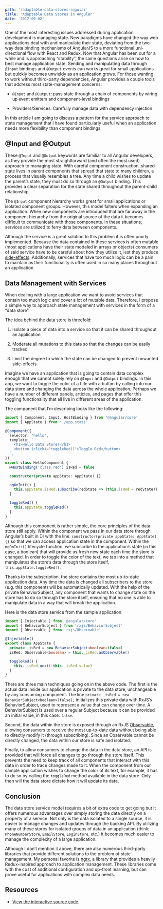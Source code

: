 ```yaml
---
path: '/adaptable-data-stores-angular'
title: 'Adaptable Data Stores in Angular'
date: '2017-09-02'
---
```


One of the most interesting issues addressed during application development is managing state. New paradigms have changed the way web applications deal with and manipulate their state, deviating from the two-way data binding mechanisms of AngularJS to a more functional uni-directional flow with React and Redux. Now that Angular has been out for a while and is approaching “stability”, the same questions arise on how to best manage application state. Sending and manipulating data through `@Input` bindings and `@Output` events can works great for small applications but quickly becomes unwieldy as an application grows.
For those wanting to work without third-party dependencies, Angular provides a couple tools that address most state-management concerns:

- `@Input` and `@Output`: pass state through a chain of components by wiring up event emitters and component-level bindings

- Providers/Services: Carefully manage data with dependency injection

In this article I am going to discuss a pattern for the service approach to state management that I have found particularly useful when an application needs more flexibility than component bindings.

## @Input and @Output

These `@Input` and `@Output` keywords are familiar to all Angular developers, as they provide the most straightforward (and often the most used) approach to managing state. With careful component construction, shared state lives in parent components that spread that state to many children, a process that visually resembles a tree. Any time a child wishes to update the parent’s state, they must do so through an `@Output` binding. This provides a clear separation for the state shared throughout the parent-child relationship.

The `@Input` component hierarchy works great for small applications or isolated component groups. However, this model falters when expanding an application. When new components are introduced that are far away in the component hierarchy from the original source of the data it becomes difficult to communicate with those components. In these situations, services are utilized to ferry data between components.

Although the service is a great solution to this problem it is often poorly
implemented. Because the data contained in these services is often mutable
(most applications have their state modeled in arrays or objects) consumers of
said service have to be careful about how they utilize it, lest they produce
[side-effects](https://softwareengineering.stackexchange.com/questions/40297/what-is-a-side-effect).
Additionally, services that have too much logic can be a pain to
maintain as their functionality is often used in so many places throughout an
application.

## Data Management with Services

When dealing with a large application we want to avoid services that contain too much logic and cover a lot of mutable data. Therefore, I propose a simple way to approach state management with services in the form of a “data store”.

The idea behind the data store is threefold:

1. Isolate a piece of data into a service so that it can be shared throughout an application

2. Moderate all mutations to this data so that the changes can be easily tracked

3. Limit the degree to which the state can be changed to prevent unwanted side-effects.

Imagine we have an application that is going to contain data complex enough that we cannot solely rely on `@Input` and `@Output` bindings. In this app, we want to toggle the color of a title with a button by calling into our data store and changing the data across the whole application. Perhaps we have a number of different panels, articles, and pages that offer this toggling functionality that all live in different areas of the application.

The component that I’m describing looks like the following:

```typescript
import { Component, Input, HostBinding } from '@angular/core'
import { AppState } from './app.state'

@Component({
  selector: 'hello',
  template: `
    <h1>Hello Data Store!</h1>
    <button (click)="toggleRed()">Toggle Red</button>
  `,
})
export class HelloComponent {
  @HostBinding('class.red') isRed = false

  constructor(private appState: AppState) {}

  ngOnInit() {
    this.appState.isRed.subscribe(redState => (this.isRed = redState))
  }

  toggleRed() {
    this.appState.toggleRed()
  }
}
```

Although this component is rather simple, the core principles of the data store still apply. Within the component we pass in our data store through Angular’s built in DI with the line: `constructor(private appState: AppState) {}` so that we can access application state in the component. Within the `ngOnInit()` lifecycle function, we subscribe to the application’s state (in this case, a boolean) that will provide us fresh new state each time the store is changed. In order to toggle the color of the text, we tap into a method that manipulates the store’s data through the store itself, `this.appState.toggleRed()`.

Thanks to the subscription, the store contains the most up-to-date application data. Any time the data is changed all subscribers to the store (e.g. this component) will be automatically updated. With the help of the private BehaviorSubject, any component that wants to change state on the store has to do so through the store itself, ensuring that no one is able to manipulate data in a way that will break the application.

Here is the data store service from the sample application:

```typescript
import { Injectable } from '@angular/core'
import { BehaviorSubject } from 'rxjs/BehaviorSubject'
import { Observable } from 'rxjs/Observable'

@Injectable()
export class AppState {
  private _isRed = new BehaviorSubject<boolean>(false)
  isRed: Observable<boolean> = this._isRed.asObservable()

  toggleRed() {
    this._isRed.next(!this._isRed.value)
  }
}
```

There are three main techniques going on in the above code. The first is the actual data inside our application is private to the data store, unchangeable by any consuming component. The line `private _isRed = new BehaviorSubject<boolean>(false);` initializes this private data with RxJS’s BehaviorSubject, used to represent a value that can change over time. A BehaviorSubject is used over a regular Subject because it can be provided an initial value, in this case: `false`.

Second, the data within the store is exposed through an RxJS [Observable](http://reactivex.io/rxjs/class/es6/Observable.js~Observable.html),
allowing consumers to receive the most up-to-date data without being able to directly modify it (through subscribing). Since an Observable cannot be directly changed, the data within our store is safe and isolated.

Finally, to allow consumers to change the data in the data store, an API is provided that will force all changes to go through the store itself. This prevents the need to keep track of all components that interact with this data in order to trace changes made to it. When the component from our sample application wishes to change the color of its text, for example, it has to do so by calling the `toggleRed` method available in the data store. Only then will the data store dictate how it will update its data.

## Conclusion

The data store service model requires a bit of extra code to get going but it offers numerous advantages over simply storing the data directly on a property of a service. Not only is the data isolated to a single source, it is easier to manage changes and updates through the backing API. By utilizing many of these stores for isolated groups of data in an application (think: `PhoneNumberStore`, `EmailStore`, `LoginStore`, etc.) it becomes much easier to manage the complexity of a large application.

Although I don’t mention it above, there are also numerous third-party libraries that provide different solutions to the problem of state management. My personal favorite is [ngrx](https://github.com/ngrx),
a library that provides a heavily Redux-inspired approach to application management. These libraries come with the cost of additional configuration and up-front learning, but can prove useful for applications with complex data needs.

## Resources

- [View the interactive source code](https://stackblitz.com/edit/angular-pah1j1).
